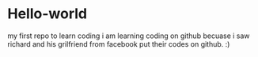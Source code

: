 # Hello-world
my first repo to learn coding
i am learning coding on github becuase i saw richard and his grilfriend from facebook put their codes on github. :)

